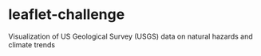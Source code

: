 # leaflet-challenge
Visualization of US Geological Survey (USGS) data on natural hazards and climate trends
